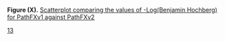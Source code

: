 
**Figure (X).** [Scatterplot comparing the values of -Log(Benjamin Hochberg) for PathFXv1 against PathFXv2](([1])([2])]([3]))

[1][2][3]


[1]: https://htmlpreview.github.io/?

[2]: https://github.com/aryastark5/web_bench/blob/gh-pages/display_files/

[3]: output_benchmark_general_results/Difference_in_-Log_Benjamini-Hochberg_between_Version_2_and_Version_1_of_PathFX_for_each_CUI-Drug_Record.html

